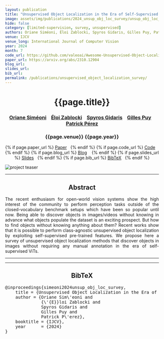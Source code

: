 ```yaml
---
layout: publication
title: "Unsupervised Object Localization in the Era of Self-Supervised ViTs: A Survey"
image: assets/img/publications/2024_unsup_obj_loc_survey/unsup_obj_loc_survey.PNG
hide: false
category: [limited-supervision, survey, unsupervised]
authors: Oriane Siméoni, Éloi Zablocki, Spyros Gidaris, Gilles Puy, Patrick Pérez
venue: IJCV
venue_long: International Journal of Computer Vision
year: 2024
month: 7
code_url: https://github.com/valeoai/Awesome-Unsupervised-Object-Localization
paper_url: https://arxiv.org/abs/2310.12904
blog_url: 
slides_url: 
bib_url: 
permalink: /publications/unsupervised_object_localization_survey/
---
```


<h1 align="center"> {{page.title}} </h1>
<!-- Simple call of authors -->
<!-- <h3 align="center"> {{page.authors}} </h3> -->
<!-- Alternatively you can add links to author pages -->
<h3 align="center"> <a href="https://osimeoni.github.io/">Oriane Siméoni</a> &nbsp;&nbsp; <a href="https://scholar.google.fr/citations?user=dOkbUmEAAAAJ">Éloi Zablocki</a> &nbsp;&nbsp; <a href="https://scholar.google.fr/citations?user=7atfg7EAAAAJ">Spyros Gidaris</a> &nbsp;&nbsp; <a href="https://sites.google.com/site/puygilles/home">Gilles Puy</a> &nbsp;&nbsp; <a href="https://ptrckprz.github.io/">Patrick Pérez</a> </h3>


<h3 align="center"> {{page.venue}} {{page.year}} </h3>

<div align="center">
  <p>
    {% if page.paper_url %}
    <a href="{{ page.paper_url }}"><i class="far fa-file-pdf"></i> Paper</a>&nbsp;&nbsp;
    {% endif %}
    {% if page.code_url %}
    <a href="{{ page.code_url }}"><i class="fab fa-github"></i> Code</a> &nbsp;&nbsp;
    {% endif %}
    {% if page.blog_url %}
    <a href="{{ page.blog_url }}"><i class="fab fa-blogger"></i> Blog</a> &nbsp;&nbsp;
    {% endif %}
    {% if page.slides_url %}
    <a href="{{ page.slides_url }}"><i class="far fa-file-pdf"></i> Slides</a>&nbsp;&nbsp;
    {% endif %}
    {% if page.bib_url %}
    <a href="{{ page.bib_url}}"><i class="far fa-file-alt"></i> BibTeX</a>&nbsp;&nbsp;
    {% endif %}
  </p>
</div>

<div class="publication-teaser">
    <img src="../../{{ page.image }}" alt="project teaser"/>
</div>


<hr>

<h2  align="center"> Abstract</h2>

<p align="justify">The recent enthusiasm for open-world vision systems show the high interest of the community to perform perception tasks outside of the closed-vocabulary benchmark setups which have been so popular until now. Being able to discover objects in images/videos without knowing in advance what objects populate the dataset is an exciting prospect. But how to find objects without knowing anything about them? Recent works show that it is possible to perform class-agnostic unsupervised object localization by exploiting self-supervised pre-trained features. We propose here a survey of unsupervised object localization methods that discover objects in images without requiring any manual annotation in the era of self-supervised ViTs.</p>


<hr>
<hr>

<h2  align="center">BibTeX</h2>
<left>
  <pre class="bibtex-box">
@inproceedings{simeoni2024unsup_obj_loc_survey,
    title = {Unsupervised Object Localization in the Era of Self-Supervised ViTs: A Survey},
    author = {Oriane Sim\'eoni and
              {\'{E}}loi Zablocki and
              Spyros Gidaris and
              Gilles Puy and
              Patrick P\'erez},
    booktitle = {IJCV},
    year      = {2024}
}
  </pre>
</left>

<br>
